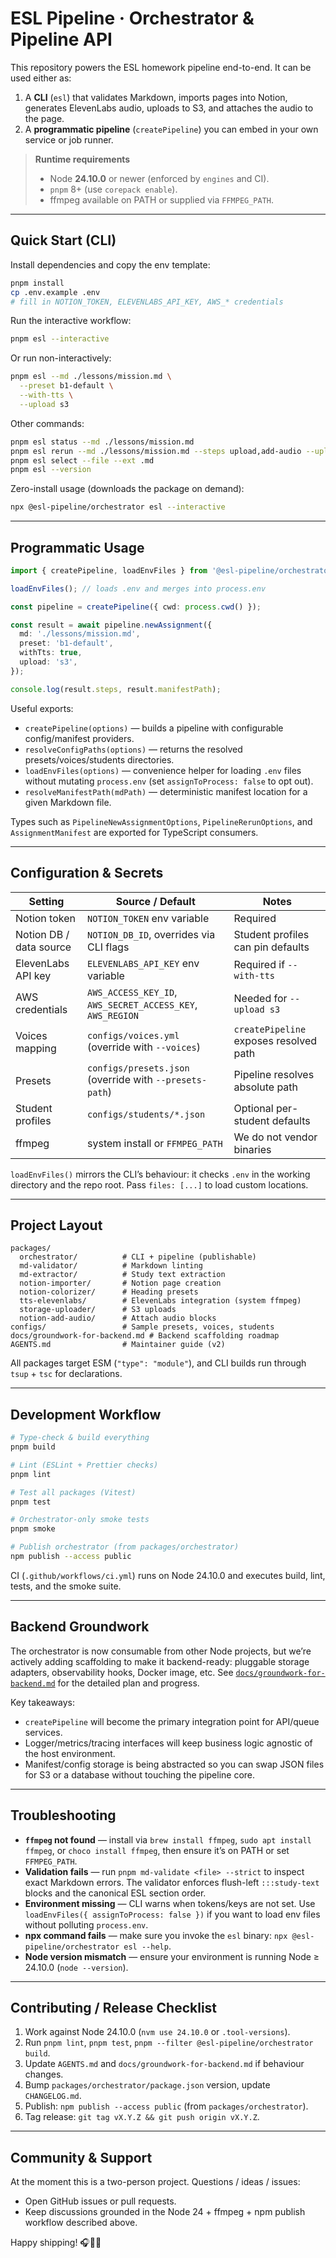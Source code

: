 # ESL Pipeline · Orchestrator & Pipeline API

This repository powers the ESL homework pipeline end-to-end. It can be used either as:

1. A **CLI** (`esl`) that validates Markdown, imports pages into Notion, generates ElevenLabs audio, uploads to S3, and attaches the audio to the page.
2. A **programmatic pipeline** (`createPipeline`) you can embed in your own service or job runner.

> **Runtime requirements**
> - Node **24.10.0** or newer (enforced by `engines` and CI).
> - `pnpm` 8+ (use `corepack enable`).
> - ffmpeg available on PATH or supplied via `FFMPEG_PATH`.

---

## Quick Start (CLI)

Install dependencies and copy the env template:

```bash
pnpm install
cp .env.example .env
# fill in NOTION_TOKEN, ELEVENLABS_API_KEY, AWS_* credentials
```

Run the interactive workflow:

```bash
pnpm esl --interactive
```

Or run non-interactively:

```bash
pnpm esl --md ./lessons/mission.md \
  --preset b1-default \
  --with-tts \
  --upload s3
```

Other commands:

```bash
pnpm esl status --md ./lessons/mission.md
pnpm esl rerun --md ./lessons/mission.md --steps upload,add-audio --upload s3
pnpm esl select --file --ext .md
pnpm esl --version
```

Zero-install usage (downloads the package on demand):

```bash
npx @esl-pipeline/orchestrator esl --interactive
```

---

## Programmatic Usage

```ts
import { createPipeline, loadEnvFiles } from '@esl-pipeline/orchestrator';

loadEnvFiles(); // loads .env and merges into process.env

const pipeline = createPipeline({ cwd: process.cwd() });

const result = await pipeline.newAssignment({
  md: './lessons/mission.md',
  preset: 'b1-default',
  withTts: true,
  upload: 's3',
});

console.log(result.steps, result.manifestPath);
```

Useful exports:

- `createPipeline(options)` — builds a pipeline with configurable config/manifest providers.
- `resolveConfigPaths(options)` — returns the resolved presets/voices/students directories.
- `loadEnvFiles(options)` — convenience helper for loading `.env` files without mutating `process.env` (set `assignToProcess: false` to opt out).
- `resolveManifestPath(mdPath)` — deterministic manifest location for a given Markdown file.

Types such as `PipelineNewAssignmentOptions`, `PipelineRerunOptions`, and `AssignmentManifest` are exported for TypeScript consumers.

---

## Configuration & Secrets

| Setting              | Source / Default                        | Notes                                         |
|----------------------|------------------------------------------|----------------------------------------------|
| Notion token         | `NOTION_TOKEN` env variable              | Required                                      |
| Notion DB / data source | `NOTION_DB_ID`, overrides via CLI flags | Student profiles can pin defaults            |
| ElevenLabs API key   | `ELEVENLABS_API_KEY` env variable        | Required if `--with-tts`                     |
| AWS credentials      | `AWS_ACCESS_KEY_ID`, `AWS_SECRET_ACCESS_KEY`, `AWS_REGION` | Needed for `--upload s3`                     |
| Voices mapping       | `configs/voices.yml` (override with `--voices`) | `createPipeline` exposes resolved path       |
| Presets              | `configs/presets.json` (override with `--presets-path`) | Pipeline resolves absolute path              |
| Student profiles     | `configs/students/*.json`                | Optional per-student defaults                 |
| ffmpeg               | system install or `FFMPEG_PATH`         | We do not vendor binaries                     |

`loadEnvFiles()` mirrors the CLI’s behaviour: it checks `.env` in the working directory and the repo root. Pass `files: [...]` to load custom locations.

---

## Project Layout

```
packages/
  orchestrator/          # CLI + pipeline (publishable)
  md-validator/          # Markdown linting
  md-extractor/          # Study text extraction
  notion-importer/       # Notion page creation
  notion-colorizer/      # Heading presets
  tts-elevenlabs/        # ElevenLabs integration (system ffmpeg)
  storage-uploader/      # S3 uploads
  notion-add-audio/      # Attach audio blocks
configs/                 # Sample presets, voices, students
docs/groundwork-for-backend.md # Backend scaffolding roadmap
AGENTS.md                # Maintainer guide (v2)
```

All packages target ESM (`"type": "module"`), and CLI builds run through `tsup` + `tsc` for declarations.

---

## Development Workflow

```bash
# Type-check & build everything
pnpm build

# Lint (ESLint + Prettier checks)
pnpm lint

# Test all packages (Vitest)
pnpm test

# Orchestrator-only smoke tests
pnpm smoke

# Publish orchestrator (from packages/orchestrator)
npm publish --access public
```

CI (`.github/workflows/ci.yml`) runs on Node 24.10.0 and executes build, lint, tests, and the smoke suite.

---

## Backend Groundwork

The orchestrator is now consumable from other Node projects, but we’re actively adding scaffolding to make it backend-ready: pluggable storage adapters, observability hooks, Docker image, etc. See [`docs/groundwork-for-backend.md`](docs/groundwork-for-backend.md) for the detailed plan and progress.

Key takeaways:
- `createPipeline` will become the primary integration point for API/queue services.
- Logger/metrics/tracing interfaces will keep business logic agnostic of the host environment.
- Manifest/config storage is being abstracted so you can swap JSON files for S3 or a database without touching the pipeline core.

---

## Troubleshooting

- **`ffmpeg` not found** — install via `brew install ffmpeg`, `sudo apt install ffmpeg`, or `choco install ffmpeg`, then ensure it’s on PATH or set `FFMPEG_PATH`.
- **Validation fails** — run `pnpm md-validate <file> --strict` to inspect exact Markdown errors. The validator enforces flush-left `:::study-text` blocks and the canonical ESL section order.
- **Environment missing** — CLI warns when tokens/keys are not set. Use `loadEnvFiles({ assignToProcess: false })` if you want to load env files without polluting `process.env`.
- **npx command fails** — make sure you invoke the `esl` binary: `npx @esl-pipeline/orchestrator esl --help`.
- **Node version mismatch** — ensure your environment is running Node ≥ 24.10.0 (`node --version`).

---

## Contributing / Release Checklist

1. Work against Node 24.10.0 (`nvm use 24.10.0` or `.tool-versions`).
2. Run `pnpm lint`, `pnpm test`, `pnpm --filter @esl-pipeline/orchestrator build`.
3. Update `AGENTS.md` and `docs/groundwork-for-backend.md` if behaviour changes.
4. Bump `packages/orchestrator/package.json` version, update `CHANGELOG.md`.
5. Publish: `npm publish --access public` (from `packages/orchestrator`).
6. Tag release: `git tag vX.Y.Z && git push origin vX.Y.Z`.

---

## Community & Support

At the moment this is a two-person project. Questions / ideas / issues:
- Open GitHub issues or pull requests.
- Keep discussions grounded in the Node 24 + ffmpeg + npm publish workflow described above.

Happy shipping! 🎧📝🎯
